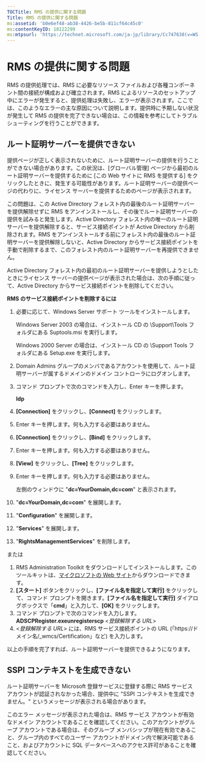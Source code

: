 ```yaml
---
TOCTitle: RMS の提供に関する問題
Title: RMS の提供に関する問題
ms:assetid: 'b0e6ef48-ab38-4426-be5b-811cf64c45c0'
ms:contentKeyID: 18122299
ms:mtpsurl: 'https://technet.microsoft.com/ja-jp/library/Cc747638(v=WS.10)'
---
```


RMS の提供に関する問題
======================

RMS の提供処理では、RMS に必要なリソース ファイルおよび各種コンポーネント間の接続が構成および確立されます。RMS によるリソースのセットアップ中にエラーが発生すると、提供処理は失敗し、エラーが表示されます。ここでは、このようなエラーの主な原因について説明します。提供時に予期しない状況が発生して RMS の提供を完了できない場合は、この情報を参考にしてトラブルシューティングを行うことができます。

ルート証明サーバーを提供できない
--------------------------------

提供ページが正しく表示されないために、ルート証明サーバーの提供を行うことができない場合があります。この状況は、\[グローバル管理\] ページから最初のルート証明サーバーを提供するために \[この Web サイトに RMS を提供する\] をクリックしたときに、発生する可能性があります。ルート証明サーバーの提供ページの代わりに、ライセンス サーバーを提供するためのページが表示されます。

この問題は、この Active Directory フォレスト内の最後のルート証明サーバーを提供解除せずに RMS をアンインストールし、その後でルート証明サーバーの提供を試みると発生します。Active Directory フォレスト内の唯一のルート証明サーバーを提供解除すると、サービス接続ポイントが Active Directory から削除されます。RMS をアンインストールする前にフォレスト内の最後のルート証明サーバーを提供解除しないと、Active Directory からサービス接続ポイントを手動で削除するまで、このフォレスト内のルート証明サーバーを再提供できません。

Active Directory フォレスト内の最初のルート証明サーバーを提供しようとしたときにライセンス サーバーの提供ページが表示された場合は、次の手順に従って、Active Directory からサービス接続ポイントを削除してください。

**RMS のサービス接続ポイントを削除するには**
1.  必要に応じて、Windows Server サポート ツールをインストールします。

    Windows Server 2003 の場合は、インストール CD の \\Support\\Tools フォルダにある Suptools.msi を実行します。

    Windows 2000 Server の場合は、インストール CD の \\Support Tools フォルダにある Setup.exe を実行します。

2.  Domain Admins グループのメンバであるアカウントを使用して、ルート証明サーバーが属するドメインのドメイン コントローラにログオンします。

3.  コマンド プロンプトで次のコマンドを入力し、Enter キーを押します。

    **ldp**

4.  **\[Connection\]** をクリックし、**\[Connect\]** をクリックします。

5.  Enter キーを押します。何も入力する必要はありません。

6.  **\[Connection\]** をクリックし、**\[Bind\]** をクリックします。

7.  Enter キーを押します。何も入力する必要はありません。

8.  **\[View\]** をクリックし、**\[Tree\]** をクリックします。

9.  Enter キーを押します。何も入力する必要はありません。

    左側のウィンドウに "**dc=YourDomain,dc=com**" と表示されます。

10. "**dc=YourDomain,dc=com**" を展開します。

11. "**Configuration**" を展開します。

12. "**Services**" を展開します。

13. "**RightsManagementServices**" を削除します。

または

1.  RMS Administration Toolkit をダウンロードしてインストールします。このツールキットは、[マイクロソフトの Web サイト](http://go.microsoft.com/fwlink/?linkid=33841)からダウンロードできます。
2.  **\[スタート\]** ボタンをクリックし、**\[ファイル名を指定して実行\]** をクリックして、コマンド プロンプトを開きます。**\[ファイル名を指定して実行\]** ダイアログボックスで「**cmd**」と入力して、**\[OK\]** をクリックします。
3.  コマンド プロンプトで次のコマンドを入力します。
    **ADSCPRegister.exeunregisterscp** &lt;*登録解除する URL*&gt;
4.  &lt;*登録解除する URL*&gt; には、RMS サービス接続ポイントの URL (「https://ドメイン名/\_wmcs/Certification」など) を入力します。

以上の手順を完了すれば、ルート証明サーバーを提供できるようになります。

SSPI コンテキストを生成できない
-------------------------------

ルート証明サーバーを Microsoft 登録サービスに登録する際に RMS サービス アカウントが認証されなかった場合、提供中に "SSPI コンテキストを生成できません。" というメッセージが表示される場合があります。

このエラー メッセージが表示された場合は、RMS サービス アカウントが有効なドメイン アカウントであることを確認してください。このアカウントがグループ アカウントである場合は、そのグループ メンバシップが現在有効であること、グループ内のすべてのユーザー アカウントがドメイン内で解決可能であること、およびアカウントに SQL データベースへのアクセス許可があることを確認してください。
